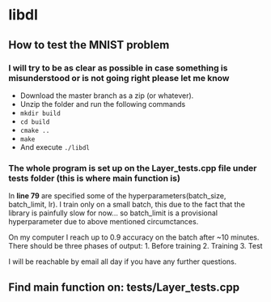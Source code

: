 # libdl

## How to test the MNIST problem

### I will try to be as clear as possible in case something is misunderstood or is not going right please let me know

* Download the master branch as a zip (or whatever).
* Unzip the folder and run the following commands
* ```mkdir build```
* ```cd build```
* ```cmake ..```
* ```make```
* And execute ```./libdl```



### The whole program is set up on the Layer_tests.cpp file under tests folder (this is where **main** function is)
 In **line 79** are specified some of the hyperparameters(batch_size, batch_limit, lr).
 I train only on a small batch, this due to the fact that the library is painfully slow for now... so batch_limit is a provisional hyperparameter due to above mentioned circumctances.

 On my computer I reach up to 0.9 accuracy on the batch after ~10 minutes.
 There should be three phases of output:
    1. Before training
    2. Training
    3. Test

I will be reachable by email all day if you have any further questions.


 ## Find main function on: tests/Layer_tests.cpp